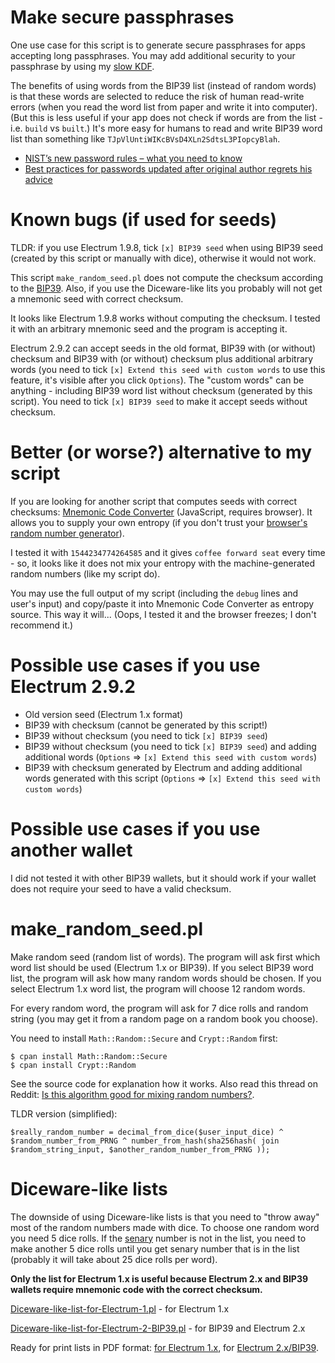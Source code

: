 Make secure passphrases
=====

One use case for this script is to generate secure passphrases for apps accepting long passphrases. You may add additional security to your passphrase by using my [slow KDF](https://github.com/vstoykovbg/slowkdf).

Тhe benefits of using words from the BIP39 list (instead of random words) is that these words are selected to reduce the risk of human read-write errors (when you read the word list from paper and write it into computer). (But this is less useful if your app does not check if words are from the list - i.e. `build` vs `built`.) It's more easy for humans to read and write BIP39 word list than something like `TJpVlUntiWIKcBVsD4XLn2SdtsL3PIopcyBlah`.

* [NIST’s new password rules – what you need to know](https://nakedsecurity.sophos.com/2016/08/18/nists-new-password-rules-what-you-need-to-know/)
* [Best practices for passwords updated after original author regrets his advice](https://www.theverge.com/2017/8/7/16107966/password-tips-bill-burr-regrets-advice-nits-cybersecurity)

Known bugs (if used for seeds)
==========

TLDR: if you use Electrum 1.9.8, tick `[x] BIP39 seed` when using BIP39 seed (created by this script or manually with dice), otherwise it would not work.

This script `make_random_seed.pl` does not compute the checksum according to the <a href="https://en.bitcoin.it/wiki/BIP_0039">BIP39</a>. Also, if you use the Diceware-like lits you probably will not get a mnemonic seed with correct checksum.

It looks like Electrum 1.9.8 works without computing the checksum. I tested it with an arbitrary mnemonic seed and the program is accepting it.

Electrum 2.9.2 can accept seeds in the old format, BIP39 with (or without) checksum and BIP39 with (or without) checksum plus additional arbitrary words (you need to tick `[x] Extend this seed with custom words` to use this feature, it's visible after you click `Options`). The "custom words" can be anything - including BIP39 word list without checksum (generated by this script). You need to tick `[x] BIP39 seed` to make it accept seeds without checksum.

Better (or worse?) alternative to my script
=====

If you are looking for another script that computes seeds with correct checksums: [Mnemonic Code Converter](https://iancoleman.github.io/bip39/) (JavaScript, requires browser). It allows you to supply your own entropy (if you don't trust your [browser's random number generator](https://developer.mozilla.org/en-US/docs/Web/API/RandomSource/getRandomValues)).

I tested it with `1544234774264585` and it gives `coffee forward seat` every time - so, it looks like it does not mix your entropy with the machine-generated random numbers (like my script do).

You may use the full output of my script (including the `debug` lines and user's input) and copy/paste it into Mnemonic Code Converter as entropy source. This way it will... (Oops, I tested it and the browser freezes; I don't recommend it.)

Possible use cases if you use Electrum 2.9.2
=====

* Old version seed (Electrum 1.x format)
* BIP39 with checksum (cannot be generated by this script!)
* BIP39 without checksum (you need to tick `[x] BIP39 seed`)
* BIP39 without checksum (you need to tick `[x] BIP39 seed`) and adding additional words (`Options` => `[x] Extend this seed with custom words`)
* BIP39 with checksum generated by Electrum and adding additional words generated with this script (`Options` => `[x] Extend this seed with custom words`)

Possible use cases if you use another wallet
=====

I did not tested it with other BIP39 wallets, but it should work if your wallet does not require your seed to have a valid checksum.

make_random_seed.pl
===================

Make random seed (random list of words). The program will ask first which word list should be used (Electrum 1.x or BIP39). If you select BIP39 word list, the program will ask how many random words should be chosen. If you select Electrum 1.x word list, the program will choose 12 random words.

For every random word, the program will ask for 7 dice rolls and random string (you may get it from a random page on a random book you choose).

You need to install `Math::Random::Secure` and `Crypt::Random` first:

```
$ cpan install Math::Random::Secure 
$ cpan install Crypt::Random
```

See the source code for explanation how it works. Also read this thread on Reddit: <a href="http://www.reddit.com/r/mathematics/comments/2f9286/is_this_algorithm_good_for_mixing_random_numbers/">Is this algorithm good for mixing random numbers?</a>.

TLDR version (simplified):

```
$really_random_number = decimal_from_dice($user_input_dice) ^  $random_number_from_PRNG ^ number_from_hash(sha256hash( join $random_string_input, $another_random_number_from_PRNG ));
```

Diceware-like lists
===================

The downside of using Diceware-like lists is that you need to "throw away" most of the random numbers made with dice. To choose one random word you need 5 dice rolls. If the <a href="http://en.wikipedia.org/wiki/Senary">senary</a> number is not in the list, you need to make another 5 dice rolls until you get senary number that is in the list (probably it will take about 25 dice rolls per word).

<b>Only the list for Electrum 1.x is useful because Electrum 2.x and BIP39 wallets require mnemonic code with the correct checksum.</b>

<a href="Diceware-like-list-for-Electrum-1.pl">Diceware-like-list-for-Electrum-1.pl</a> - for Electrum 1.x

<a href="Diceware-like-list-for-Electrum-2-BIP39.pl">Diceware-like-list-for-Electrum-2-BIP39.pl</a> - for BIP39 and Electrum 2.x


Ready for print lists in PDF format: <a href="http://www.docdroid.net/i5yd/electrum-1-list.pdf.html">for Electrum 1.x</a>, for <a href="http://www.docdroid.net/i5yc/electrum-2-bip39-list.pdf.html">Electrum 2.x/BIP39</a>.
